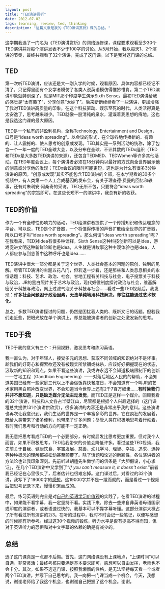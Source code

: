 ```yaml
---
layout: post
title: "TED演讲赏析"
date: 2012-07-02
tags: learning, review, ted, thinking
description: "这篇文章是我的《TED演讲赏析》课的总结。"
---
```


这学期我选了一门名为《TED演讲赏析》的网络选修课，课程要求观看至少30个TED演讲并对每个演讲发表不少于100字的讨论。从5月开始，我以每天1、2个演讲的节奏，最终共观看了32个演讲，完成了这门课。以下是我对这门课的总结。

## TED

第一次听TED演讲，应该还是大一刚入学的时候，观看原因、具体内容都已经记不清了，只记得里面有个女学者模仿了各类人说英语模仿得惟妙惟肖。第二个TED演讲印象就特别深了，就是MIT那个印度学生演示Sixth Sense。最初TED演讲给我的感觉是“太有趣了”，分享创意“太妙了”。后来断断续续看了一些演讲，更加增强了我对TED演讲高质量的印象。在这个科技驱动、娱乐至死的时代，人类活得真是太安逸了，思考越来越少。TED就像一股清纯的泉水，灌溉着我思想的瘠地。这也是我选这门课的最大原因。

[TED][ted_wiki]是一个私有的非盈利机构，全称Technology, Entertainment and Design，口号是“ideas worth spreading”。以会议的形式，在全球各地传播新的、有趣的、让人震撼的、使人思考的创意或发现。TED其实是一系列活动的统称，除了包含一个一年一度的TED全球大会，以及分布在全球、不计其数的TEDx组织（TED和TEDx是大多数TED演讲的来源），还包含TEDMED、TEDWomen等许多其他活动。在TED年度会议上，每个演讲者必须在18分钟内以最好的方式向全世界展示他的创意或分享他的发现；TEDx会议的限时可能更短，这也是为什么有很多3分钟演讲的原因。“创意或发现”其实不能包含TED演讲的全部，在本学期看的30多个视频中，有人类第一个人工合成基因的发布会，有关于理查德·费曼的回忆和轶事，还有对朱利安·阿桑奇的采访。TED无所不包，只要符合“ideas worth spreading”的宗旨即可。在这些长短不一的演讲中，我总有新的收获。

## TED的价值

作为一个有全球性影响力的活动，TED给演讲者提供了一个传播知识和传达理念的平台。可以说，TED是个扩音器，一个将值得传播的声音扩散给全世界的扩音器，所以口号才叫“ideas worth spreading”。那么何谓“ideas worth spreading”呢？在我看来，TED对idea有很多种诠释，Sixth Sense这种科技创新可以是idea，游戏促进文明这种新鲜论断也是idea，人生就是讲故事这种主观体验也是idea，人人都应参与到慈善中这种呼吁也是idea……

TED演讲中很大一部分都是关于这个世界、人类社会基本的问题的原创、独到的见解。尽管TED演讲的主题五花八门，但若退一步看，还是那些和人类息息相关的永恒话题：科技、艺术、政治、社会。甘地工程有关科技与社会，电子投票关于科技与政治，JR的黑白照片关于艺术与政治，现代奴役制度探讨政治与社会，维基解密关于科技与政治，网上过滤气泡关于科技与社会……看过一些TED视频后，我发现：**许多社会问题困于政治因素，无法单纯地用科技解决，却往往能通过艺术软化。**

总之，多数TED演讲探讨的问题，仍然是困扰着人类的、既新又旧的话题。但若我们走近些，把眼光放在单个演讲上，却总能被演讲者的创新之处激发新的思考。

## TED于我

TED于我的意义有三个：开阔视野、激发思考和练习英语。

我一直认为，对于年轻人，接受多元的思想、获取不同领域的知识绝对不是坏事。趁我们的好奇心和探索欲还没有被现实所禁锢或抹杀，应该好好把握现在的状态，汲取新的知识和观点。如果不看这些演讲，我或许永远不会知道极端限制下的创新——甘地工程（Gandhian Engineering）——对落后地区人民的的帮助，不会知道美国已经有一些家庭三代以上不会做饭靠快餐度日，不会知道有一个叫JR的艺术家用黑白照片改变世界，不会知道当今世界上还有2千7百万奴隶……**有时候我们并非不想知道，只是缺乏媒介无法主动发觉**，而TED正是这样一个媒介。回顾我看的32个演讲，科技和人文各占半壁江山，尽管都是根据个人兴趣选择的（这门课程总共提供131个演讲供欣赏），很多演讲的内容还是非常出乎我的意料。这些演讲也再次让我意识到，我们生活的世界是一个丰富多彩的世界，它在疯狂的发展着，既给人类带来了诸多便利，也带来了许多问题；尽管人类在积极地思考着行动着，有时我们思考和行动的方向可能不一定正确。

我无意把思考看成TED的一个必要部分，有时候启发比思考更加重要。但对我个人而言，如果不积极思考，TED给我带来的价值会降低许多。看过这些TED视频，我先前关于自我、健康饮食、宇宙发展、慈善、幼儿学习、理智、幸福、追求、选择等种种概念的理解都被松动甚至颠覆了。除了话题和论述的新颖性，各位演讲者的方法论也让我印象深刻。先前听过胡适先生做学问的信条是「大胆假设，小心求证」，在几个TED演讲中又学到了“*If you can’t measure it, it doesn't exist.*”前者我已经记在心里很久了，后者估计也很难忘掉。这门课过后，对看过的32个演讲，我写下了19000字的[感想][review]。这19000字并不是一蹴而就的，而是看过一个视频后把思考记录下来，慢慢积累而成的。

最后，练习英语则完全是对[自己的英语学习价值观][learn_english]的实践了。在看TED演讲的过程中，如果能不看字幕，我一定坚持不看。实践下来，除去一些来自非英语母语国家或印度的演讲者，或者语速过快的，我基本可以不靠字幕听懂。这部分演讲大概占了所有看过所有演讲的2/3。在听的过程中，我时不时会记一些笔记，以便写感想的时候能有所参考。经过这30个视频的锻炼，听力水平是否有提高不得而知，但对于英语听力的恐惧和对中文字幕的依赖的确是有减少的。

## 总结

选了这门课真是一点都不后悔。首先，这门网络课没有上课地点，“上课时间”可以自选，非常灵活；最终考核只要满足基本要求即可，感想可以自由发挥，老师也不会卡分。其次，如果不选这门课，按照我懒惰的性格，是无法坚持每天看一个或者两个TED演讲，并写下自己思考的。我一向把一门课当成一个机会，今天，我想说，谢谢老师给了我这个机会，也谢谢自己把握了这个机会。谢谢。

[ted_wiki]: http://en.wikipedia.org/wiki/TED_(conference)
[review]: /assets/files/TED-Notes.pdf
[learn_english]: http://hackab.it/2012/06/on-learning-english
